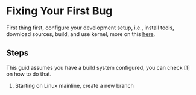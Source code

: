 # Fixing Your First Bug

First thing first, configure your development setup, i.e., install tools,
download sources, build, and use kernel, more on this [here](../computer_systems/linux_setup.md).

## Steps

This guid assumes you have a build system configured, you can check [1] on how to do that.

1. Starting on Linux mainline, create a new branch
